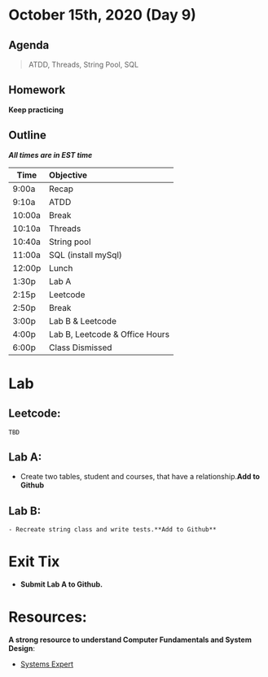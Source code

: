 # October 15th, 2020 (Day 9)

## Agenda
> ATDD, Threads, String Pool, SQL  

## Homework 
**Keep practicing**

## Outline
_**All times are in EST time**_

| Time   | Objective                        |
| -------|:---------------------------------|
| 9:00a  | Recap                            |
| 9:10a  | ATDD                             |
| 10:00a | Break                            |
| 10:10a | Threads                          |
| 10:40a | String pool                      |
| 11:00a | SQL  (install mySql)             |
| 12:00p | Lunch                            |
| 1:30p  | Lab A                            | 
| 2:15p  | Leetcode                         |
| 2:50p  | Break                            |
| 3:00p  | Lab B & Leetcode                 |
| 4:00p  | Lab B, Leetcode & Office Hours   |
| 6:00p  | Class Dismissed                  |

# Lab
  ## Leetcode:

    TBD

  ## Lab A: 
  - Create two tables, student and courses, that have a relationship.**Add to Github**

  ## Lab B: 
    - Recreate string class and write tests.**Add to Github**

# Exit Tix 
  - **Submit Lab A to Github.**

# Resources:
**A strong resource to understand Computer Fundamentals and System Design**:
- [Systems Expert](https://www.algoexpert.io/systems/product)